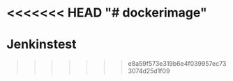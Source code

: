 <<<<<<< HEAD
"# dockerimage" 
=======
# Jenkinstest
>>>>>>> e8a59f573e319b6e4f039957ec733074d25d1f09
